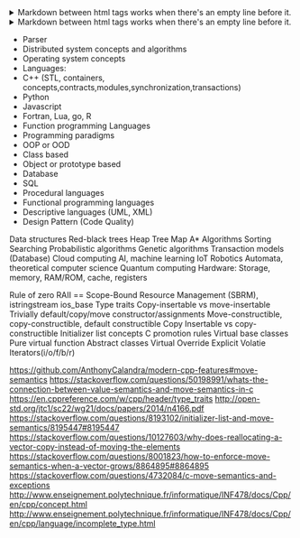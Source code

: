 <details><summary>
  Markdown between html tags works when there's an empty line before it.
  </summary>

  here ```it works```
  </details>
<details><summary>
  Markdown between html tags works when there's an empty line before it.
  </summary>
  here ```it doesn't work```
  </details>

*  Parser
*  Distributed system concepts and algorithms
*  Operating system concepts
*  Languages:
*  C++ (STL, containers, concepts,contracts,modules,synchronization,transactions)
*  Python
*  Javascript
*  Fortran, Lua, go, R 
*  Function programming Languages
*  Programming paradigms
*  OOP or OOD
*  Class based
*  Object or prototype based
*  Database 
*  SQL
*  Procedural languages
*  Functional programming languages
*  Descriptive languages (UML, XML)
*  Design Pattern (Code Quality)


Data structures
Red-black trees
Heap
Tree
Map
A*
Algorithms
Sorting
Searching
Probabilistic algorithms
Genetic algorithms
Transaction models (Database)
Cloud computing
AI, machine learning
IoT
Robotics
Automata, theoretical computer science
Quantum computing
Hardware: Storage, memory, RAM/ROM, cache, registers


Rule of zero
RAII == Scope-Bound Resource Management (SBRM), 
istringstream ios_base
Type traits
Copy-insertable vs move-insertable
Trivially default/copy/move constructor/assignments
Move-constructible, copy-constructible, default constructible
Copy Insertable vs copy-constructible
Initializer list
concepts
C promotion rules
Virtual base classes
Pure virtual function
Abstract classes
Virtual
Override
Explicit
Volatie
Iterators(i/o/f/b/r)



https://github.com/AnthonyCalandra/modern-cpp-features#move-semantics
https://stackoverflow.com/questions/50198991/whats-the-connection-between-value-semantics-and-move-semantics-in-c
https://en.cppreference.com/w/cpp/header/type_traits
http://open-std.org/jtc1/sc22/wg21/docs/papers/2014/n4166.pdf
https://stackoverflow.com/questions/8193102/initializer-list-and-move-semantics/8195447#8195447
https://stackoverflow.com/questions/10127603/why-does-reallocating-a-vector-copy-instead-of-moving-the-elements
https://stackoverflow.com/questions/8001823/how-to-enforce-move-semantics-when-a-vector-grows/8864895#8864895
https://stackoverflow.com/questions/4732084/c-move-semantics-and-exceptions
http://www.enseignement.polytechnique.fr/informatique/INF478/docs/Cpp/en/cpp/concept.html
http://www.enseignement.polytechnique.fr/informatique/INF478/docs/Cpp/en/cpp/language/incomplete_type.html

